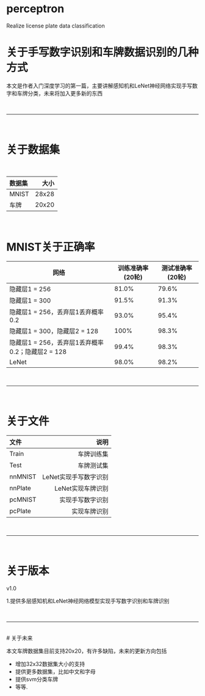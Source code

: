 # perceptron
Realize license plate data classification


# 关于手写数字识别和车牌数据识别的几种方式

本文是作者入门深度学习的第一篇，主要讲解感知机和LeNet神经网络实现手写数字和车牌分类，未来将加入更多新的东西

<br>
<hr>
<br>


# 关于数据集

<br>


| 数据集 | 大小 | 
| :-----| ----: |
| MNIST | 28x28 | 
| 车牌 | 20x20 | 

<br>

# MNIST关于正确率

| 网络 | 训练准确率(20轮) |测试准确率(20轮)|
|--|--|--|
| 隐藏层1 = 256 | 81.0% |79.6%|
| 隐藏层1 = 300 |91.5%  |91.3%|
| 隐藏层1 = 256，丢弃层1丢弃概率0.2 |93.0%  |95.4%|
| 隐藏层1 = 300，隐藏层2 = 128 | 100% |98.3%|
| 隐藏层1 = 256，丢弃层1丢弃概率0.2；隐藏层2 = 128 | 99.4% |98.3%|
| LeNet | 98.0% |98.2%|


<br>
<hr>
<br>

# 关于文件


| 文件 | 说明 | 
| :-----| ----: |
| Train | 车牌训练集 | 
| Test | 车牌测试集 | 
| nnMNIST | LeNet实现手写数字识别 | 
| nnPlate | LeNet实现车牌识别 | 
| pcMNIST | 实现手写数字识别 | 
| pcPlate | 实现车牌识别 | 

<br>
<hr>
<br>


# 关于版本

v1.0

1.提供多层感知机和LeNet神经网络模型实现手写数字识别和车牌识别


<br>
<hr>
<br>
# 关于未来

本文车牌数据集目前支持20x20，有许多缺陷，未来的更新方向包括

 - 增加32x32数据集大小的支持
 - 提供更多数据集，比如中文和字母
 - 提供svm分类车牌
 - 等等.


